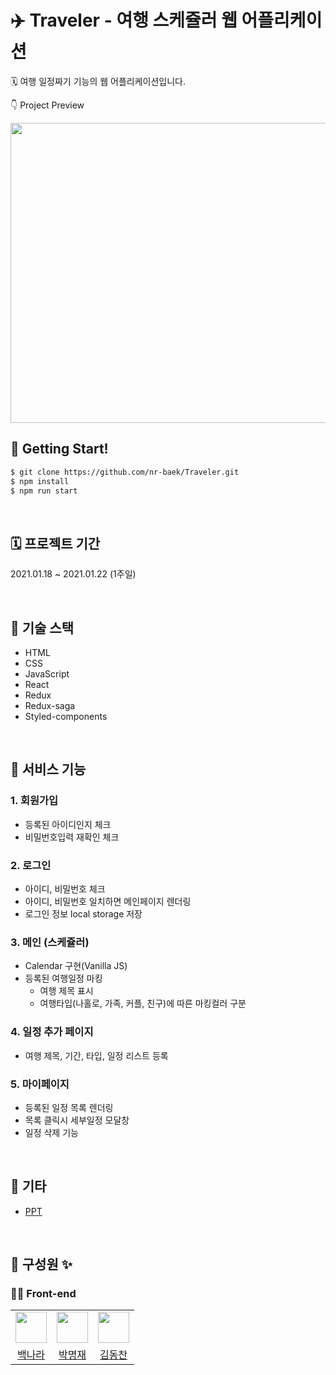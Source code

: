 # ✈️ Traveler - 여행 스케쥴러 웹 어플리케이션

🗓 여행 일정짜기 기능의 웹 어플리케이션입니다.

👇 Project Preview

<img src="https://ifh.cc/g/eaR63L.jpg" width="800" height="480"/>

## 🏈 Getting Start!

```markdown
$ git clone https://github.com/nr-baek/Traveler.git
$ npm install
$ npm run start
```

<br>

## 🗓 프로젝트 기간

2021.01.18 ~ 2021.01.22 (1주일)

<br>

## 🎒 기술 스택

- HTML
- CSS
- JavaScript
- React
- Redux
- Redux-saga
- Styled-components

<br>

## 🚀 서비스 기능

### 1. 회원가입

- 등록된 아이디인지 체크
- 비밀번호입력 재확인 체크

### 2. 로그인

- 아이디, 비밀번호 체크
- 아이디, 비밀번호 일치하면 메인페이지 렌더링
- 로그인 정보 local storage 저장

### 3. 메인 (스케쥴러)

- Calendar 구현(Vanilla JS)
- 등록된 여행일정  마킹
  - 여행 제목 표시
  - 여행타입(나홀로, 가족, 커플, 친구)에 따른 마킹컬러 구분

### 4. 일정 추가 페이지

- 여행 제목, 기간, 타입, 일정 리스트 등록

### 5. 마이페이지

- 등록된 일정 목록 렌더링
- 목록 클릭시 세부일정 모달창
- 일정 삭제 기능

<br>

## 📌 기타

- [PPT](https://docs.google.com/presentation/d/1nxJytfUdV35gYwKQfvsQNPCdwkI8hXWSaBjfmqJzFks/edit?usp=sharing)

<br>

## 🧩 구성원 ✨

### 🧑‍💻 Front-end

<table>
<tr>
<td align="center">
<a href="https://github.com/nr-baek"><img align="center" width="50" height="50" src="https://avatars.githubusercontent.com/u/52344355?v=4"></a>
</td>
<td align="center">
<a href="https://github.com/park-moen"><img align="center" width="50" height="50" src="https://avatars.githubusercontent.com/u/57402711?v=4"></a>
</td>
<td align="center">
<a href="https://github.com/dongchan-K"><img align="center" width="50" height="50" src="https://avatars.githubusercontent.com/u/67866773?v=4"></a>
</td>

</tr>
<tr>
<td align="center"> <a href="https://github.com/nr-baek">백나라</a> </td>
<td align="center"> <a href="https://github.com/park-moen">박명재</a> </td>
<td align="center"> <a href="https://github.com/dongchan-K">김동찬</a> </td>
</tr>
</table>

<br>

<br>
